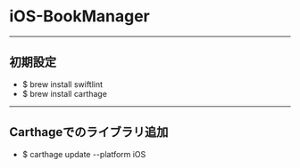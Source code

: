 # iOS-BookManager
***
## 初期設定
* $ brew install swiftlint
* $ brew install carthage
***
## Carthageでのライブラリ追加
* $ carthage update --platform iOS 